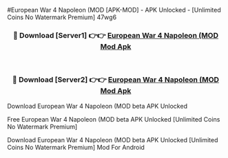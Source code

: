 #European War 4 Napoleon (MOD [APK-MOD] - APK Unlocked - [Unlimited Coins No Watermark Premium] 47wg6



<div align="center">

<h3>🔴 Download [Server1] 👉👉 <a href="https://momento.my/?title=European_War_4_Napoleon_(MOD">European War 4 Napoleon (MOD Mod Apk</a></h3><br>

<h3>🔴 Download [Server2] 👉👉 <a href="https://momento.my/?title=European_War_4_Napoleon_(MOD">European War 4 Napoleon (MOD Mod Apk</a></h3>
</div>



Download European War 4 Napoleon (MOD beta APK Unlocked

Free European War 4 Napoleon (MOD beta APK Unlocked [Unlimited Coins No Watermark Premium]

Download European War 4 Napoleon (MOD beta APK Unlocked [Unlimited Coins No Watermark Premium] Mod For Android
